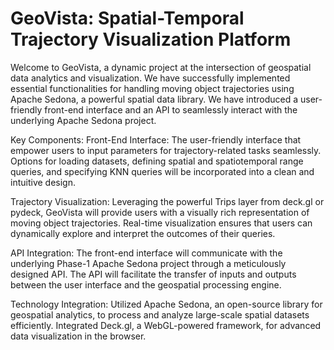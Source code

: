# GeoVista: Spatial-Temporal Trajectory Visualization Platform
Welcome to GeoVista, a dynamic project at the intersection of geospatial data analytics and visualization. We have successfully implemented essential functionalities for handling moving object trajectories using Apache Sedona, a powerful spatial data library. We have introduced a user-friendly front-end interface and an API to seamlessly interact with the underlying Apache Sedona project.

Key Components:
Front-End Interface:
The user-friendly interface that empower users to input parameters for trajectory-related tasks seamlessly.
Options for loading datasets, defining spatial and spatiotemporal range queries, and specifying KNN queries will be incorporated into a clean and intuitive design.

Trajectory Visualization:
Leveraging the powerful Trips layer from deck.gl or pydeck, GeoVista will provide users with a visually rich representation of moving object trajectories.
Real-time visualization ensures that users can dynamically explore and interpret the outcomes of their queries.

API Integration:
The front-end interface will communicate with the underlying Phase-1 Apache Sedona project through a meticulously designed API.
The API will facilitate the transfer of inputs and outputs between the user interface and the geospatial processing engine.

Technology Integration: Utilized Apache Sedona, an open-source library for geospatial analytics, to process and analyze large-scale spatial datasets efficiently. Integrated Deck.gl, a WebGL-powered framework, for advanced data visualization in the browser.
